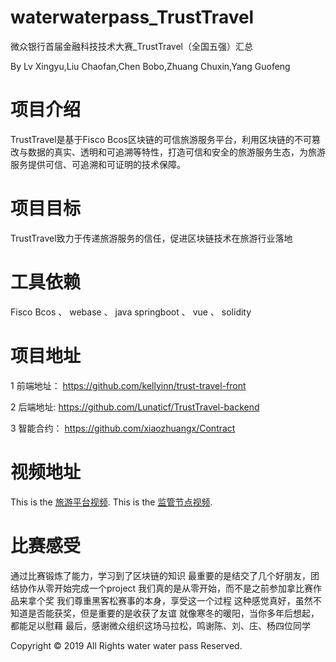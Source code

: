 # waterwaterpass_TrustTravel
微众银行首届金融科技技术大赛_TrustTravel（全国五强）汇总 

By Lv Xingyu,Liu Chaofan,Chen Bobo,Zhuang Chuxin,Yang Guofeng


# 项目介绍
TrustTravel是基于Fisco Bcos区块链的可信旅游服务平台，利用区块链的不可篡改与数据的真实、透明和可追溯等特性，打造可信和安全的旅游服务生态，为旅游服务提供可信、可追溯和可证明的技术保障。

# 项目目标
TrustTravel致力于传递旅游服务的信任，促进区块链技术在旅游行业落地

# 工具依赖
Fisco Bcos  、 webase  、 java springboot 、 vue 、 solidity

# 项目地址

1 前端地址：
https://github.com/kellyinn/trust-travel-front

2 后端地址:
https://github.com/Lunaticf/TrustTravel-backend

3 智能合约：
https://github.com/xiaozhuangx/Contract

# 视频地址
This is the [旅游平台视频](https://v.youku.com/v_show/id_XNDMyOTczOTE1Mg==.html?spm=a2h3j.8428770.3416059.1 "With a Title"). 
This is the [监管节点视频](https://v.youku.com/v_show/id_XNDMzMTgzMTU0NA==.html?spm=a2h3j.8428770.3416059.1 "With a Title"). 



# 比赛感受

通过比赛锻炼了能力，学习到了区块链的知识
最重要的是结交了几个好朋友，团结协作从零开始完成一个project 我们真的是从零开始，而不是之前参加拿比赛作品来拿个奖 我们尊重黑客松赛事的本身，享受这一个过程 这种感觉真好，虽然不知道是否能获奖，但是重要的是收获了友谊 就像寒冬的暖阳，当你多年后想起，都能足以慰藉 最后，感谢微众组织这场马拉松，鸣谢陈、刘、庄、杨四位同学


Copyright © 2019 All Rights  water water pass Reserved. <br>


